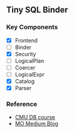 ## Tiny SQL Binder

### Key Components

- [X] Frontend
- [ ] Binder
- [X] Security
- [ ] LogicalPlan
- [ ] Coercer
- [ ] LogicalExpr
- [X] Catalog
- [X] Parser

### Reference
- [CMU DB course](https://15721.courses.cs.cmu.edu/spring2024/project.html#comp-catalog)
- [MO Medium Blog](https://medium.com/@matrixorigin-database/what-is-the-binder-in-database-kernels-a-useful-guide-might-helps-you-ef5e04993755)
